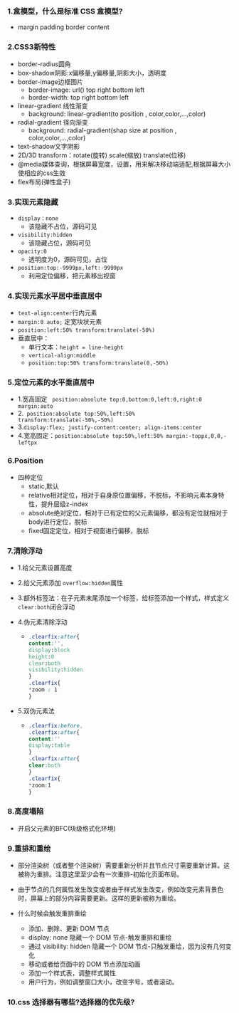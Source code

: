 ### 1.盒模型，什么是标准 CSS 盒模型?

- margin     padding   border   content

### 2.CSS3新特性

- border-radius圆角
- box-shadow阴影:x偏移量,y偏移量,阴影大小，透明度
- border-image边框图片
  - border-image: url() top right bottom left
  - border-width:  top right bottom left
- linear-gradient 线性渐变
  - background: linear-gradient(to position , color,color,...,color)
- radial-gradient 径向渐变
  - background: radial-gradient(shap size at position , color,color,...,color)
- text-shadow文字阴影
- 2D/3D transform：rotate(旋转)  scale(缩放)  translate(位移)
- @media媒体查询，根据屏幕宽度，设置，用来解决移动端适配,根据屏幕大小使相应的css生效
- flex布局(弹性盒子)

### 3.实现元素隐藏

- `display：none`
  - 该隐藏不占位，源码可见
- `visibility:hidden`
  - 该隐藏占位，源码可见
- `opacity:0`
  - 透明度为0，源码可见，占位
- `position:top:-9999px,left:-9999px`
  - 利用定位偏移，把元素移出视窗

### 4.实现元素水平居中垂直居中

- `text-align:center`行内元素
- `margin:0 auto;`  定宽块状元素
- `position:left:50% transform:translate(-50%)`
- 垂直居中：
  - 单行文本：`height = line-height`
  - `vertical-align:middle` 
  - `position:top:50% transform:translate(0,-50%)`

### 5.定位元素的水平垂直居中

- 1.宽高固定 ` position:absolute top:0,bottom:0,left:0,right:0 margin:auto`
- 2.` position:absolute top:50%,left:50% transform:translate(-50%,-50%)`
- 3.`display:flex; justify-content:center; align-items:center `
- 4.宽高固定：`position:absolute top:50%,left:50% margin:-toppx,0,0,-leftpx`

### 6.Position

- 四种定位
  - static,默认
  - relative相对定位，相对于自身原位置偏移，不脱标，不影响元素本身特性，提升层级z-index
  - absolute绝对定位，相对于已有定位的父元素偏移，都没有定位就相对于body进行定位，脱标
  - fixed固定定位，相对于视窗进行偏移，脱标

### 7.清除浮动

- 1.给父元素设置高度

- 2.给父元素添加 `overflow:hidden`属性

- 3.额外标签法：在子元素末尾添加一个标签，给标签添加一个样式，样式定义`clear:both`闭合浮动

- 4.伪元素清除浮动

  - ```css
    .clearfix:after{
    content:'',
    display:block
    height:0
    clear:both
    visibility:hidden
    }
    .clearfix{
    *zoom : 1
    }
    ```

    

- 5.双伪元素法

  - ```css
    .clearfix:before,
    .clearfix:after{
    content:''
    display:table
    }
    .clearfix:after{
    clear:both
    }
    .clearfix{
    *zoom:1
    }
    ```

    

### 8.高度塌陷

- 开启父元素的BFC(块级格式化环境)

### 9.重排和重绘

- 部分渲染树（或者整个渲染树）需要重新分析并且节点尺寸需要重新计算。这被称为重排。注意这里至少会有一次重排-初始化页面布局。

- 由于节点的几何属性发生改变或者由于样式发生改变，例如改变元素背景色时，屏幕上的部分内容需要更新。这样的更新被称为重绘。

- 什么时候会触发重排重绘
  - 添加、删除、更新 DOM 节点
  - display: none 隐藏一个 DOM 节点-触发重排和重绘
  - 通过 visibility: hidden 隐藏一个 DOM 节点-只触发重绘，因为没有几何变化
  - 移动或者给页面中的 DOM 节点添加动画
  - 添加一个样式表，调整样式属性
  - 用户行为，例如调整窗口大小，改变字号，或者滚动。

### 10.css 选择器有哪些?选择器的优先级?



